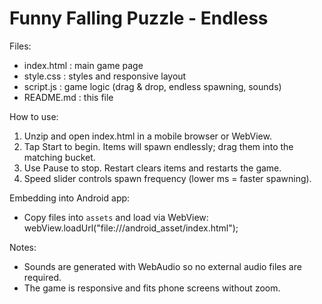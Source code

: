 Funny Falling Puzzle - Endless
==============================

Files:
- index.html : main game page
- style.css  : styles and responsive layout
- script.js  : game logic (drag & drop, endless spawning, sounds)
- README.md  : this file

How to use:
1. Unzip and open index.html in a mobile browser or WebView.
2. Tap Start to begin. Items will spawn endlessly; drag them into the matching bucket.
3. Use Pause to stop. Restart clears items and restarts the game.
4. Speed slider controls spawn frequency (lower ms = faster spawning).

Embedding into Android app:
- Copy files into `assets` and load via WebView:
  webView.loadUrl("file:///android_asset/index.html");

Notes:
- Sounds are generated with WebAudio so no external audio files are required.
- The game is responsive and fits phone screens without zoom.
